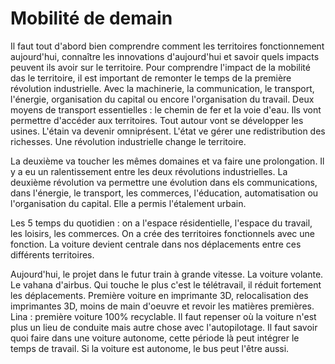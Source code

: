 # Mobilité de demain

Il faut tout d'abord bien comprendre comment les territoires fonctionnement aujourd'hui, connaître les innovations d'aujourd'hui et savoir quels impacts peuvent ils avoir sur le territoire. Pour comprendre l'impact de la mobilité das le territoire, il est important de remonter le temps de la première révolution industrielle. Avec la machinerie, la communication, le transport, l'énergie, organisation du capital ou encore l'organisation du travail. Deux moyens de transport essentielles : le chemin de fer et la voie d'eau. Ils vont permettre d'accéder aux territoires. Tout autour vont se développer les usines. L'étain va devenir omniprésent. L'état ve gérer une redistribution des richesses. Une révolution industrielle change le territoire. 

La deuxième va toucher les mêmes domaines et va faire une prolongation. Il y a eu un ralentissement entre les deux révolutions industrielles. La deuxième révolution va permettre une évolution dans els communications, dans l'énergie, le transport, les commerces, l'éducation, automatisation ou l'organisation du capital. Elle a permis l'étalement urbain. 

Les 5 temps du quotidien : on a l'espace résidentielle, l'espace du travail, les loisirs, les commerces. On a crée des territoires fonctionnels avec une fonction. La voiture devient centrale dans nos déplacements entre ces différents territoires.

Aujourd'hui, le projet dans le futur train à grande vitesse. La voiture volante. Le vahana d'airbus. Qui touche le plus c'est le télétravail, il réduit fortement les déplacements. Première voiture en imprimante 3D, relocalisation des imprimantes 3D, moins de main d'oeuvre et revoir les matières premières. Lina : première voiture 100% recyclable. Il faut repenser où la voiture n'est plus un lieu de conduite mais autre chose avec l'autopilotage. Il faut savoir quoi faire dans une voiture autonome, cette période là peut intégrer le temps de travail. Si la voiture est autonome, le bus peut l'être aussi.